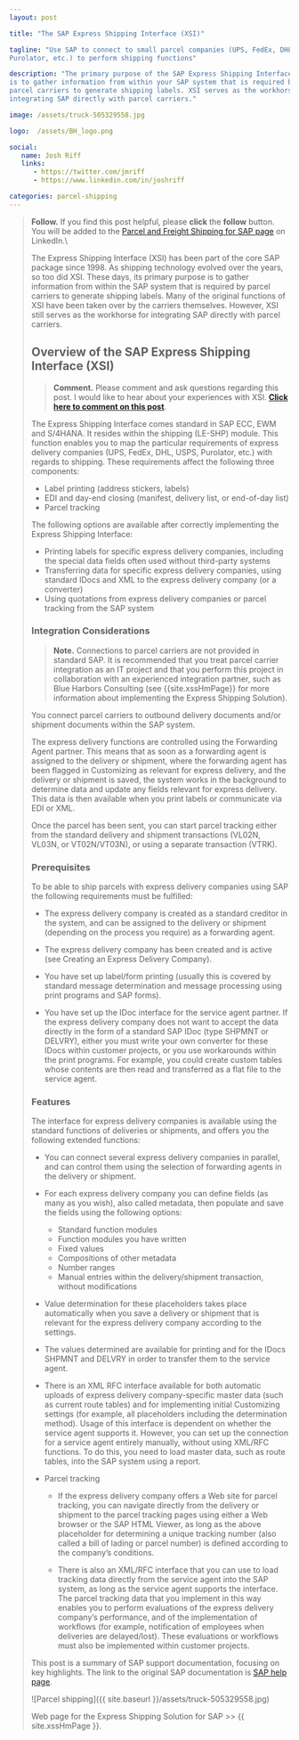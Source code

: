 ```yaml
---
layout: post

title: "The SAP Express Shipping Interface (XSI)"

tagline: "Use SAP to connect to small parcel companies (UPS, FedEx, DHL,USPS,
Purolator, etc.) to perform shipping functions"

description: "The primary purpose of the SAP Express Shipping Interface 
is to gather information from within your SAP system that is required by
parcel carriers to generate shipping labels. XSI serves as the workhorse for
integrating SAP directly with parcel carriers."

image: /assets/truck-505329558.jpg

logo:  /assets/BH_logo.png

social:
   name: Josh Riff
   links:
      - https://twitter.com/jmriff
      - https://www.linkedin.com/in/joshriff

categories: parcel-shipping
---
```


> **Follow.** If you find this post helpful, please **click** the **follow** button.  You will
> be added to the [Parcel and Freight Shipping for SAP
> page](https://www.linkedin.com/showcase/express-shipping-solution-for-sap) on
> LinkedIn.\
> <script src="https://platform.linkedin.com/in.js"
      type="text/javascript"> lang: en_US</script> <script
type="IN/FollowCompany" data-id="33221667" data-counter="bottom"></script>

The Express Shipping Interface (XSI) has been part of the core SAP package
since 1998.  As shipping technology evolved over the years, so too did XSI.
These days, its primary purpose is to gather information from within the SAP
system that is required by parcel carriers to generate shipping labels.  Many
of the original functions of XSI have been taken over by the carriers
themselves.  However, XSI still serves as the workhorse for integrating SAP
directly with parcel carriers.

## Overview of the SAP Express Shipping Interface (XSI)

> **Comment.** Please comment and ask questions regarding this post.  I would like
to hear about your experiences with XSI. [**Click here to comment on this
post**](https://www.linkedin.com/feed/update/urn:li:activity:6746632097114406912).

The Express Shipping Interface comes standard in SAP ECC, EWM and S/4HANA. It
resides within the shipping (LE-SHP) module. This function enables you to map
the particular requirements of express delivery companies (UPS, FedEx, DHL,
USPS, Purolator, etc.) with regards to shipping. These requirements affect the
following three components:

- Label printing (address stickers, labels)
- EDI and day-end closing (manifest, delivery list, or end-of-day list)
- Parcel tracking

The following options are available after correctly implementing the Express
Shipping Interface:

- Printing labels for specific express delivery companies, including the
  special data fields often used without third-party systems
- Transferring data for specific express delivery companies, using standard
  IDocs and XML to the express delivery company (or a converter)
- Using quotations from express delivery companies or parcel tracking from the
  SAP system

### Integration Considerations

> **Note.**
Connections to parcel carriers are not provided in standard SAP.  It is
recommended that you treat parcel carrier integration as an IT project and that
you perform this project in collaboration with an experienced integration
partner, such as Blue Harbors Consulting (see {{site.xssHmPage}} for more
information about implementing the Express Shipping Solution).

You connect parcel carriers to outbound delivery documents and/or shipment
documents within the SAP system.

The express delivery functions are controlled using the Forwarding Agent
partner. This means that as soon as a forwarding agent is assigned to the
delivery or shipment, where the forwarding agent has been flagged in
Customizing as relevant for express delivery, and the delivery or shipment is
saved, the system works in the background to determine data and update any
fields relevant for express delivery. This data is then available when you
print labels or communicate via EDI or XML.

Once the parcel has been sent, you can start parcel tracking either from the
standard delivery and shipment transactions (VL02N, VL03N, or VT02N/VT03N), or
using a separate transaction (VTRK).

### Prerequisites

To be able to ship parcels with express delivery companies using SAP the
following requirements must be fulfilled:

- The express delivery company is created as a standard
creditor in the system, and can be assigned to the delivery or
shipment (depending on the process you require) as a forwarding agent.

- The express delivery company has been created and is active (see Creating an
  Express Delivery Company).

- You have set up label/form printing (usually this is covered by
standard message determination and message processing using print programs and
SAP forms).

- You have set up the IDoc interface for the service agent partner. If the
express delivery company does not want to accept the data directly in the
form of a standard SAP IDoc (type SHPMNT or DELVRY), either you must write your
own converter for these IDocs within customer projects, or you use workarounds
within the print programs. For example, you could create custom tables whose
contents are then read and transferred as a flat file to the service agent.

### Features

The interface for express delivery companies is available using
the standard functions of deliveries or shipments, and offers you
the following extended functions:

- You can connect several express delivery companies in parallel,
and can control them using the selection of forwarding agents in
the delivery or shipment.

- For each express delivery company you can define fields (as many
as you wish), also called metadata, then populate and save the
fields using the following options:
  - Standard function modules
  - Function modules you have written
  - Fixed values
  - Compositions of other metadata
  - Number ranges
  - Manual entries within the delivery/shipment transaction, without modifications  

- Value determination for these placeholders takes place
automatically when you save a delivery or shipment that is
relevant for the express delivery company according to the
settings.

- The values determined are available for printing and for the IDocs SHPMNT and
  DELVRY in order to transfer them to the service agent.

- There is an XML RFC interface available for both automatic
uploads of express delivery company-specific master data (such as
current route tables) and for implementing initial Customizing
settings (for example, all placeholders including the
determination method). Usage of this interface is dependent on
whether the service agent supports it. However, you can set up the
connection for a service agent entirely manually, without using
XML/RFC functions. To do this, you need to load master data, such
as route tables, into the SAP system using a report.

- Parcel tracking
  - If the express delivery company offers a Web site for parcel
tracking, you can navigate directly from the delivery or shipment
to the parcel tracking pages using either a Web browser or the
SAP HTML Viewer, as long as the above placeholder for determining
a unique tracking number (also called a bill of lading or parcel
number) is defined according to the company’s conditions.

  - There is also an XML/RFC interface that you can use to load
tracking data directly from the service agent into the SAP system,
as long as the service agent supports the interface. The parcel
tracking data that you implement in this way enables you to
perform evaluations of the express delivery company’s performance,
and of the implementation of workflows (for example, notification
of employees when deliveries are delayed/lost). These evaluations
or workflows must also be implemented within customer projects.


This post is a summary of SAP support documentation, focusing on
key highlights. The link to the original SAP documentation is
[SAP help page](https://help.sap.com/saphelp_globext607_10/helpdata/en/e5/29a5b512b511d3b481006094b9b9dd/frameset.htm).

![Parcel shipping]({{ site.baseurl }}/assets/truck-505329558.jpg)

Web page for the Express Shipping Solution for SAP >>  {{ site.xssHmPage }}.


